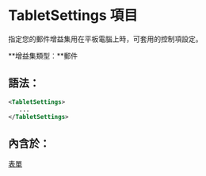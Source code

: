 
# <a name="tabletsettings-element"></a>TabletSettings 項目
指定您的郵件增益集用在平板電腦上時，可套用的控制項設定。

 **增益集類型︰**郵件


## <a name="syntax:"></a>語法：


```XML
<TabletSettings>
   ...
</TabletSettings>
```


## <a name="contained-in:"></a>內含於：

[表單](../../reference/manifest/form.md)

